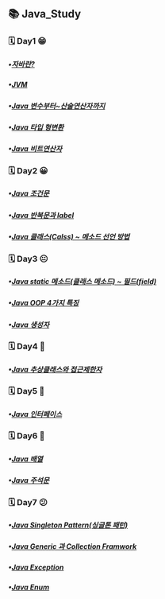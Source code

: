 ## 📚 Java_Study
### 🗓️ Day1 😁
##### •[자바란?](https://inhwan19991120.tistory.com/8)
##### •[JVM](https://inhwan19991120.tistory.com/9)
##### •[Java 변수부터~산술연산자까지](https://inhwan19991120.tistory.com/10)
##### •[Java 타입 형변환](https://inhwan19991120.tistory.com/11)
##### •[Java 비트연산자](https://inhwan19991120.tistory.com/12)

### 🗓️ Day2 😀
##### •[Java 조건문](https://inhwan19991120.tistory.com/13)
##### •[Java 반복문과 label](https://inhwan19991120.tistory.com/14)
##### •[Java 클래스(Calss) ~ 메소드 선언 방법](https://inhwan19991120.tistory.com/15)

### 🗓️ Day3 😐
##### •[Java static 메소드(클래스 메소드) ~ 필드(field)](https://inhwan19991120.tistory.com/16)
##### •[Java OOP 4가지 특징](https://inhwan19991120.tistory.com/17)
##### •[Java 생성자](https://inhwan19991120.tistory.com/18)

### 🗓️ Day4 🤕
##### •[Java 추상클래스와 접근제한자](https://inhwan19991120.tistory.com/19)

### 🗓️ Day5 🤧
##### •[Java 인터페이스](https://inhwan19991120.tistory.com/20)

### 🗓️ Day6 🤒
##### •[Java 배열](https://inhwan19991120.tistory.com/21)
##### •[Java 주석문](https://inhwan19991120.tistory.com/22)

### 🗓️ Day7 😕
##### •[Java Singleton Pattern(싱글톤 패턴)](https://inhwan19991120.tistory.com/23)
##### •[Java Generic 과 Collection Framwork](https://inhwan19991120.tistory.com/24)
##### •[Java Exception](https://inhwan19991120.tistory.com/25)
##### •[Java Enum](https://inhwan19991120.tistory.com/26)